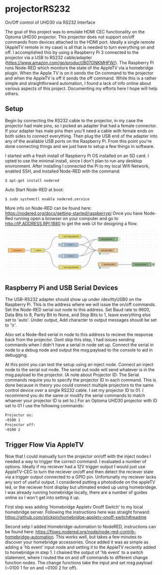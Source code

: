 # projectorRS232
On/Off control of UHD30 via RS232 Interface

The goal of this project was to emulate HDMI CEC functionality on the Optoma UHD30 projector. This projector does not support on/off commands from devices attached to the HDMI port. Ideally a single remote (AppleTV remote in my case) is all that is needed to turn everything on and off. I accomplished this by using a Raspberry Pi 3 connected to the projector via a USB to RS232 cable/adapter (https://www.amazon.com/gp/product/B07GNKMHFW/). The Raspberry Pi runs Node-RED which monitors the state of the AppleTV via a homebridge plugin. When the Apple TV is on it sends the On command to the projector and when the AppleTV is off it sends the off command. While this is a rather simple and straightforward automation, I found a lack of info online about various aspects of this project. Documenting my efforts here I hope will help others. 

## Setup
Begin by connecting the RS232 cable to the projector, in my case the projector had male pins, so I picked an adapter that had a female connector. If your adapter has male pins then you'll need a cable with female ends on both sides to connect everything. Then plug the USB end of the adapter into any of the available USB ports on the Raspberry Pi. From this point you're done connecting things and we just have to setup a few things in software. 

I started with a fresh install of Raspberry Pi OS installed on an SD card. I opted to use the minimal install, since I don't plan to run any desktop environment. After installing I connected the Pi to my local Wifi Network, enabled SSH, and installed Node-RED with the command:
```
$ apt-get install nodered
```
Auto Start Node-RED at boot:
```
$ sudo systemctl enable nodered.service
```
More info on Node-RED can be found here: https://nodered.org/docs/getting-started/raspberrypi
Once you have Node-Red running open a browser on your computer and go to http://IP.ADDRESS.RPI:1880 to get the web UI for designing a flow.

<img src="https://raw.githubusercontent.com/bruceconklin/projectorRS232/main/Projector_NodeRED_Flow.PNG">

## Raspberry Pi and USB Serial Devices
The USB-RS232 adapter should show up under /dev/ttyUSB0 on the Raspberry Pi. This is the address where we will issue the on/off commands. Set the Node-RED serial out node to this address. Set Baud rate to 9600, Data Bits to 8, Parity Bit to None, and Stop Bits to 1, leave everything else set to 'auto'. Under output, Add character to output messages shoudl be set to '\r'.

Also set a Node-Red serial in node to this address to recieve the response back from the projector. Dont skip this step, I had issues sending commands when I didn't have a serial in node set up. Connect the serial in node to a debug node and output the msg.payload to the console to aid in debugging. 

At this point you can test the setup using an inject node. Connect an inject node to the serial out node. The serial out node will send whatever is in the msg.payload to the projector. (A note about Projector ID: The Serial commands require you to specify the projector ID in each command. This is done because in theory you could connect multiple projectors to the same control device over a single RS232 cable. I set my projector ID to 01. I recommend you do the same or modify the serial commands to match whaever your projector ID is set to.)  For an Optoma UHD30 projector with ID set to 01 I use  the following commands:
```
Projector on:
~0100 1
Projector off:
~0100 2
```

## Trigger Flow Via AppleTV
Now that I could manually turn the projector on/off with the inject nodes I needed a way to trigger the correct command. I evaluated a number of options. Ideally if my reciever had a 12V trigger output I would just use AppleTV-CEC to turn the reciever on/off and then detect the reciever state via a trigger output connected to a GPIO pin. Unfortunatly my reciever lacks any sort of useful output. I considered putting a photodiode on the appleTV led, or the reciever front display but ultimated ended up using homebridege. I was already running homebridge locally, there are a number of guides online so I won't get into setting it up.

First step was adding 'Homebridge Appletv Onoff Switch' to my local homebridge server. Following the instructions here was straight forward: https://github.com/stickpin/homebridge-appletv-onoff-switch#readme

Second setp I added Homebridge-automation to NodeRED, instructions can be found here: https://flows.nodered.org/node/node-red-contrib-homebridge-automation. This works well, but takes a few minutes to discover your homebridge accessories. Once added it was as simple as adding a 'hb event' input node and setting it to the AppleTV reciently added to homebridge in step 1. I chained the output of 'hb event' to a switch statement, where I routed the on and off commands to different change function nodes. The change functions take the input and set msg.payload (~0100 1 for on and ~0100 2 for off).

